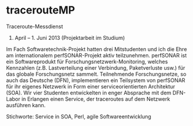 # tracerouteMP
Traceroute-Messdienst

1. April – 1. Juni 2013 (Projektarbeit im Studium)


Im Fach Softwaretechnik-Projekt hatten drei Mitstudenten und ich die Ehre am internationalem perfSONAR-Projekt aktiv teilzunehmen. perfSONAR ist ein Softwareprodukt für Forschungsnetzwerk-Monitoring, welches Kennzahlen (z.B. Lastverteilung einer Verbindung, Paketverluste usw.) für das globale Forschungsnetz sammelt. Teilnehmende Forschungsnetze, so auch das Deutsche (DFN), implementieren ein Teilsystem von perfSONAR für ihr eigenes Netzwerk in Form einer serviceorientierten Architektur (SOA). Wir vier Studenten entwickelten in enger Absprache mit dem DFN-Labor in Erlangen einen Service, der traceroutes auf dem Netzwerk ausführen kann.

Stichworte: 	Service in SOA, Perl, agile Softwareentwicklung
